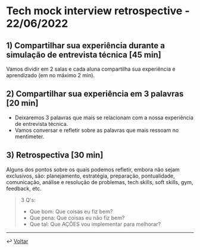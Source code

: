 # Tech mock interview retrospective - 22/06/2022

## 1) Compartilhar sua experiência durante a simulação de entrevista técnica [45 min]

Vamos dividir em 2 salas e cada aluna compartilha sua experiência e aprendizado (em no máximo 2 min).

## 2) Compartilhar sua experiência em 3 palavras [20 min]

- Deixaremos 3 palavras que mais se relacionam com a nossa experiência de entrevista técnica.
- Vamos conversar e refletir sobre as palavras que mais ressoam no mentimeter.

## 3) Retrospectiva [30 min]

Alguns dos pontos sobre os quais podemos refletir, embora não sejam exclusivos, são: planejamento, estratégia, preparação, pontualidade, comunicação, análise e resolução de problemas, tech skills, soft skills, gym, feedback, etc.

> 3 Q's:
>
> - Que bom: Que coisas eu fiz bem?
> - Que pena: Que coisas eu não fiz bem?
> - Que tal: Que AÇÕES vou implementar para melhorar?

---

↩️ [Voltar](../README.md)

